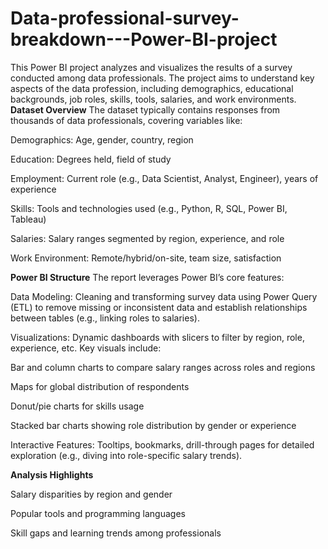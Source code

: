 # Data-professional-survey-breakdown---Power-BI-project
This Power BI project analyzes and visualizes the results of a survey conducted among data professionals. The project aims to understand key aspects of the data profession, including demographics, educational backgrounds, job roles, skills, tools, salaries, and work environments.
**Dataset Overview**
The dataset typically contains responses from thousands of data professionals, covering variables like:

Demographics: Age, gender, country, region

Education: Degrees held, field of study

Employment: Current role (e.g., Data Scientist, Analyst, Engineer), years of experience

Skills: Tools and technologies used (e.g., Python, R, SQL, Power BI, Tableau)

Salaries: Salary ranges segmented by region, experience, and role

Work Environment: Remote/hybrid/on-site, team size, satisfaction

**Power BI Structure**
The report leverages Power BI’s core features:

Data Modeling: Cleaning and transforming survey data using Power Query (ETL) to remove missing or inconsistent data and establish relationships between tables (e.g., linking roles to salaries).

Visualizations: Dynamic dashboards with slicers to filter by region, role, experience, etc. Key visuals include:

Bar and column charts to compare salary ranges across roles and regions

Maps for global distribution of respondents

Donut/pie charts for skills usage

Stacked bar charts showing role distribution by gender or experience

Interactive Features: Tooltips, bookmarks, drill-through pages for detailed exploration (e.g., diving into role-specific salary trends).

**Analysis Highlights**

Salary disparities by region and gender

Popular tools and programming languages

Skill gaps and learning trends among professionals
